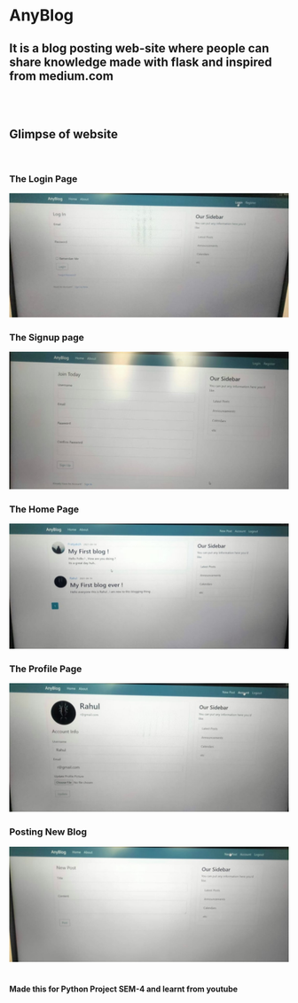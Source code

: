 <h1>AnyBlog</h1>
<h2>It is a blog posting web-site where people can share knowledge made with flask and inspired from medium.com</h2>
<br><br>
<h2>Glimpse of website</h2>
<br><h3> The Login Page</h3>
<img src = "login.jpeg">
<br><h3> The Signup page </h3>
<img src = "signup.jpeg">
<br><h3> The Home Page </h3>
<img src = "home.jpeg">
<br><h3> The Profile Page </h3>
<img src = "profile.jpeg">
<br><h3> Posting New Blog </h3>
<img src = "newpost.jpeg">
<br><br>
<h4> Made this for Python Project SEM-4 and learnt from youtube </h4> 
